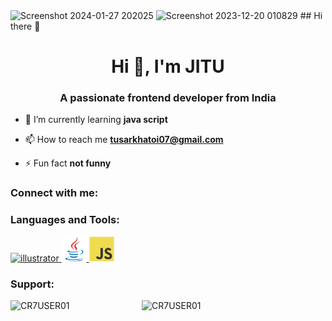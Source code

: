 <img width="548" height="454" alt="Screenshot 2024-01-27 202025" src="https://github.com/user-attachments/assets/786718b9-de34-4198-a284-aa435c068e11" />
<img width="925" height="488" alt="Screenshot 2023-12-20 010829" src="https://github.com/user-attachments/assets/ad87665b-f324-46d3-9842-a7219a4c2aed" />
## Hi there 👋

<!--
**CR7USER01/CR7USER01** is a ✨ _special_ ✨ repository because its `README.md` (this file) appears on your GitHub profile.

Here are some ideas to get you started:

- 🔭 I’m currently working on ...
- 🌱 I’m currently learning ...
- 👯 I’m looking to collaborate on ...
- 🤔 I’m looking for help with ...
- 💬 Ask me about ...
- 📫 How to reach me: ...
- 😄 Pronouns: ...
- ⚡ Fun fact: ...
-->
<h1 align="center">Hi 👋, I'm JITU</h1>
<h3 align="center">A passionate frontend developer from India</h3>

- 🌱 I’m currently learning **java script**

- 📫 How to reach me **tusarkhatoi07@gmail.com**

- ⚡ Fun fact **not funny**

<h3 align="left">Connect with me:</h3>
<p align="left">
</p>

<h3 align="left">Languages and Tools:</h3>
<p align="left"> <a href="https://www.adobe.com/in/products/illustrator.html" target="_blank" rel="noreferrer"> <img src="https://www.vectorlogo.zone/logos/adobe_illustrator/adobe_illustrator-icon.svg" alt="illustrator" width="40" height="40"/> </a> <a href="https://www.java.com" target="_blank" rel="noreferrer"> <img src="https://raw.githubusercontent.com/devicons/devicon/master/icons/java/java-original.svg" alt="java" width="40" height="40"/> </a> <a href="https://developer.mozilla.org/en-US/docs/Web/JavaScript" target="_blank" rel="noreferrer"> <img src="https://raw.githubusercontent.com/devicons/devicon/master/icons/javascript/javascript-original.svg" alt="javascript" width="40" height="40"/> </a> </p>

<h3 align="left">Support:</h3>
<p><a href="https://www.buymeacoffee.com/CR7USER01"> <img align="left" src="https://cdn.buymeacoffee.com/buttons/v2/default-yellow.png" height="50" width="210" alt="CR7USER01" /></a><a href="https://ko-fi.com/CR7USER01"> <img align="left" src="https://cdn.ko-fi.com/cdn/kofi3.png?v=3" height="50" width="210" alt="CR7USER01" /></a></p><br><br>

